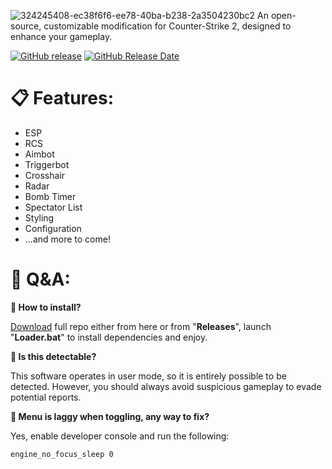 ![324245408-ec38f6f6-ee78-40ba-b238-2a3504230bc2](https://github.com/Demon4u/CS2-Cheat/assets/85320553/36e4fb2d-a80f-4c6d-9d5e-54f62a518bfa)
                      An open-source, customizable modification for Counter-Strike 2, designed to enhance your gameplay.
                      
<a href="https://github.com/Demon4u/CS2-Cheat/releases"><img src="https://img.shields.io/github/release/Demon4u/CS2-Cheat/all" alt="GitHub release" style="max-width: 100%;"></a>
<a href="https://github.com/Demon4u/CS2-Cheat/releases"><img src="https://img.shields.io/github/release-date/Demon4u/CS2-Cheat" alt="GitHub Release Date" style="max-width: 100%;"></a>
# 📋 Features:
+ ESP
+ RCS
+ Aimbot
+ Triggerbot
+ Crosshair
+ Radar
+ Bomb Timer
+ Spectator List
+ Styling
+ Configuration
+ ...and more to come!

# 💬 Q&A:
**🤔 How to install?**

[Download](https://github.com/Demon4u/CS2-Cheat/releases/tag/V2.0) full repo either from here or from "**Releases**", launch "**Loader.bat**" to install dependencies and enjoy.

**🤔 Is this detectable?**

This software operates in user mode, so it is entirely possible to be detected. However, you should always avoid suspicious gameplay to evade potential reports.

**🤔 Menu is laggy when toggling, any way to fix?**

Yes, enable developer console and run the following:

`engine_no_focus_sleep 0`
